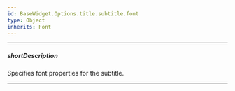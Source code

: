 ```yaml
---
id: BaseWidget.Options.title.subtitle.font
type: Object
inherits: Font
---
```

---
##### shortDescription
Specifies font properties for the subtitle.

---
